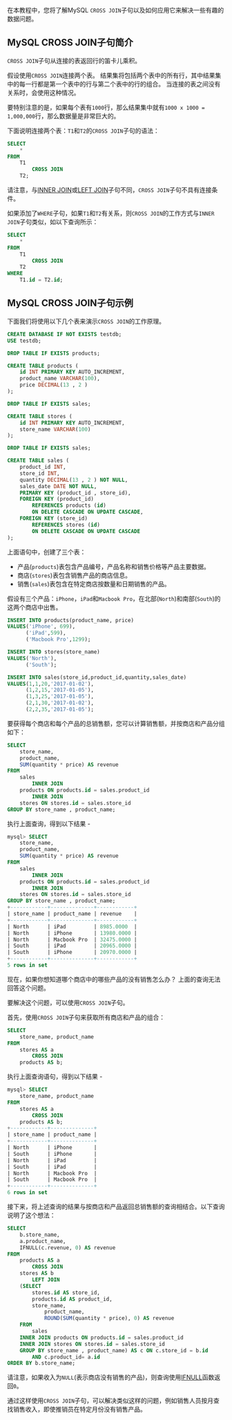 在本教程中，您将了解MySQL `CROSS JOIN`子句以及如何应用它来解决一些有趣的数据问题。

## MySQL CROSS JOIN子句简介

`CROSS JOIN`子句从连接的表返回行的笛卡儿乘积。

假设使用`CROSS JOIN`连接两个表。 结果集将包括两个表中的所有行，其中结果集中的每一行都是第一个表中的行与第二个表中的行的组合。 当连接的表之间没有关系时，会使用这种情况。

要特别注意的是，如果每个表有`1000`行，那么结果集中就有`1000 x 1000 = 1,000,000`行，那么数据量是非常巨大的。

下面说明连接两个表：`T1`和`T2`的`CROSS JOIN`子句的语法：

```sql
SELECT 
    *
FROM
    T1
        CROSS JOIN
    T2;
```

请注意，与[INNER JOIN](http://www.yiibai.com/mysql/inner-join.html)或[LEFT JOIN](http://www.yiibai.com/mysql/left-join.html)子句不同，`CROSS JOIN`子句不具有连接条件。

如果添加了`WHERE`子句，如果`T1`和`T2`有关系，则`CROSS JOIN`的工作方式与`INNER JOIN`子句类似，如以下查询所示：

```sql
SELECT 
    *
FROM
    T1
        CROSS JOIN
    T2
WHERE
    T1.id = T2.id;
```

## MySQL CROSS JOIN子句示例

下面我们将使用以下几个表来演示`CROSS JOIN`的工作原理。

```sql
CREATE DATABASE IF NOT EXISTS testdb;
USE testdb;

DROP TABLE IF EXISTS products;

CREATE TABLE products (
    id INT PRIMARY KEY AUTO_INCREMENT,
    product_name VARCHAR(100),
    price DECIMAL(13 , 2 )
);

DROP TABLE IF EXISTS sales;

CREATE TABLE stores (
    id INT PRIMARY KEY AUTO_INCREMENT,
    store_name VARCHAR(100)
);

DROP TABLE IF EXISTS sales;

CREATE TABLE sales (
    product_id INT,
    store_id INT,
    quantity DECIMAL(13 , 2 ) NOT NULL,
    sales_date DATE NOT NULL,
    PRIMARY KEY (product_id , store_id),
    FOREIGN KEY (product_id)
        REFERENCES products (id)
        ON DELETE CASCADE ON UPDATE CASCADE,
    FOREIGN KEY (store_id)
        REFERENCES stores (id)
        ON DELETE CASCADE ON UPDATE CASCADE
);
```

上面语句中，创建了三个表：

- 产品(`products`)表包含产品编号，产品名称和销售价格等产品主要数据。
- 商店(`stores`)表包含销售产品的商店信息。
- 销售(`sales`)表包含在特定商店按数量和日期销售的产品。

假设有三个产品：`iPhone`，`iPad`和`Macbook Pro`，在北部(`North`)和南部(`South`)的这两个商店中出售。

```sql
INSERT INTO products(product_name, price)
VALUES('iPhone', 699),
      ('iPad',599),
      ('Macbook Pro',1299);

INSERT INTO stores(store_name)
VALUES('North'),
      ('South');

INSERT INTO sales(store_id,product_id,quantity,sales_date)
VALUES(1,1,20,'2017-01-02'),
      (1,2,15,'2017-01-05'),
      (1,3,25,'2017-01-05'),
      (2,1,30,'2017-01-02'),
      (2,2,35,'2017-01-05');
```

要获得每个商店和每个产品的总销售额，您可以计算销售额，并按商店和产品分组如下：

```sql
SELECT 
    store_name,
    product_name,
    SUM(quantity * price) AS revenue
FROM
    sales
        INNER JOIN
    products ON products.id = sales.product_id
        INNER JOIN
    stores ON stores.id = sales.store_id
GROUP BY store_name , product_name;
```

执行上面查询，得到以下结果 -

```sql
mysql> SELECT 
    store_name,
    product_name,
    SUM(quantity * price) AS revenue
FROM
    sales
        INNER JOIN
    products ON products.id = sales.product_id
        INNER JOIN
    stores ON stores.id = sales.store_id
GROUP BY store_name , product_name; 
+------------+--------------+------------+
| store_name | product_name | revenue    |
+------------+--------------+------------+
| North      | iPad         | 8985.0000  |
| North      | iPhone       | 13980.0000 |
| North      | Macbook Pro  | 32475.0000 |
| South      | iPad         | 20965.0000 |
| South      | iPhone       | 20970.0000 |
+------------+--------------+------------+
5 rows in set
```

现在，如果你想知道哪个商店中的哪些产品的没有销售怎么办？ 上面的查询无法回答这个问题。

要解决这个问题，可以使用`CROSS JOIN`子句。

首先，使用`CROSS JOIN`子句来获取所有商店和产品的组合：

```sql
SELECT 
    store_name, product_name
FROM
    stores AS a
        CROSS JOIN
    products AS b;
```

执行上面查询语句，得到以下结果 -

```sql
mysql> SELECT 
    store_name, product_name
FROM
    stores AS a
        CROSS JOIN
    products AS b;
+------------+--------------+
| store_name | product_name |
+------------+--------------+
| North      | iPhone       |
| South      | iPhone       |
| North      | iPad         |
| South      | iPad         |
| North      | Macbook Pro  |
| South      | Macbook Pro  |
+------------+--------------+
6 rows in set
```

接下来，将上述查询的结果与按商店和产品返回总销售额的查询相结合。以下查询说明了这个想法：

```sql
SELECT 
    b.store_name,
    a.product_name,
    IFNULL(c.revenue, 0) AS revenue
FROM
    products AS a
        CROSS JOIN
    stores AS b
        LEFT JOIN
    (SELECT 
        stores.id AS store_id,
        products.id AS product_id,
        store_name,
            product_name,
            ROUND(SUM(quantity * price), 0) AS revenue
    FROM
        sales
    INNER JOIN products ON products.id = sales.product_id
    INNER JOIN stores ON stores.id = sales.store_id
    GROUP BY store_name , product_name) AS c ON c.store_id = b.id
        AND c.product_id= a.id
ORDER BY b.store_name;
```

请注意，如果收入为`NULL`(表示商店没有销售的产品)，则查询使用[IFNULL](http://www.yiibai.com/mysql/ifnull.html)函数返回`0`。

通过这样使用`CROSS JOIN`子句，可以解决类似这样的问题，例如销售人员按月查找销售收入，即使推销员在特定月份没有销售产品。